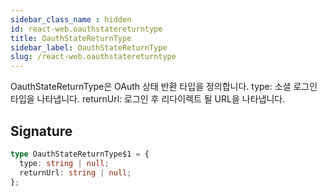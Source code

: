 ```yaml
---
sidebar_class_name : hidden
id: react-web.oauthstatereturntype
title: OauthStateReturnType
sidebar_label: OauthStateReturnType
slug: /react-web.oauthstatereturntype
---
```






OauthStateReturnType은 OAuth 상태 반환 타입을 정의합니다. type: 소셜 로그인 타입을 나타냅니다. returnUrl: 로그인 후 리다이렉트 될 URL을 나타냅니다.

## Signature

```typescript
type OauthStateReturnType$1 = {
  type: string | null;
  returnUrl: string | null;
};
```
